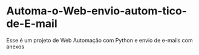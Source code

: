 # Automa-o-Web-envio-autom-tico-de-E-mail
Esse é um projeto de Web Automação com Python e envio de e-mails com anexos
